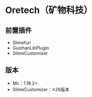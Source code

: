 # Oretech（矿物科技）
  
## 前置插件
- Slimefun
- GuizhanLibPlugin
- SlimeCustomizer
 ## 版本
- Mc：1.18.2+
- SlimeCustomizer：≥26版本
